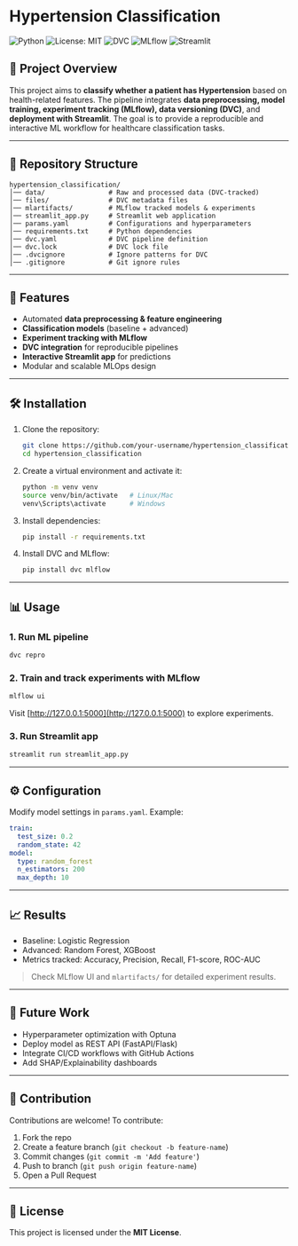 # Hypertension Classification

![Python](https://img.shields.io/badge/Python-3.9%2B-blue)
![License: MIT](https://img.shields.io/badge/License-MIT-yellow.svg)
![DVC](https://img.shields.io/badge/MLOps-DVC-success)
![MLflow](https://img.shields.io/badge/Experiment%20Tracking-MLflow-orange)
![Streamlit](https://img.shields.io/badge/App-Streamlit-brightgreen)

## 📌 Project Overview

This project aims to **classify whether a patient has Hypertension** based on health-related features. The pipeline integrates **data preprocessing, model training, experiment tracking (MLflow), data versioning (DVC)**, and **deployment with Streamlit**. The goal is to provide a reproducible and interactive ML workflow for healthcare classification tasks.

---

## 📂 Repository Structure

```
hypertension_classification/
│── data/                # Raw and processed data (DVC-tracked)
│── files/               # DVC metadata files
│── mlartifacts/         # MLflow tracked models & experiments
│── streamlit_app.py     # Streamlit web application
│── params.yaml          # Configurations and hyperparameters
│── requirements.txt     # Python dependencies
│── dvc.yaml             # DVC pipeline definition
│── dvc.lock             # DVC lock file
│── .dvcignore           # Ignore patterns for DVC
│── .gitignore           # Git ignore rules
```

---

## 🚀 Features

* Automated **data preprocessing & feature engineering**
* **Classification models** (baseline + advanced)
* **Experiment tracking with MLflow**
* **DVC integration** for reproducible pipelines
* **Interactive Streamlit app** for predictions
* Modular and scalable MLOps design

---

## 🛠️ Installation

1. Clone the repository:

   ```bash
   git clone https://github.com/your-username/hypertension_classification.git
   cd hypertension_classification
   ```

2. Create a virtual environment and activate it:

   ```bash
   python -m venv venv
   source venv/bin/activate   # Linux/Mac
   venv\Scripts\activate      # Windows
   ```

3. Install dependencies:

   ```bash
   pip install -r requirements.txt
   ```

4. Install DVC and MLflow:

   ```bash
   pip install dvc mlflow
   ```

---

## 📊 Usage

### 1. Run ML pipeline

```bash
dvc repro
```

### 2. Train and track experiments with MLflow

```bash
mlflow ui
```

Visit [http://127.0.0.1:5000](http://127.0.0.1:5000) to explore experiments.

### 3. Run Streamlit app

```bash
streamlit run streamlit_app.py
```

---

## ⚙️ Configuration

Modify model settings in `params.yaml`. Example:

```yaml
train:
  test_size: 0.2
  random_state: 42
model:
  type: random_forest
  n_estimators: 200
  max_depth: 10
```

---

## 📈 Results

* Baseline: Logistic Regression
* Advanced: Random Forest, XGBoost
* Metrics tracked: Accuracy, Precision, Recall, F1-score, ROC-AUC

> Check MLflow UI and `mlartifacts/` for detailed experiment results.

---

## 🔮 Future Work

* Hyperparameter optimization with Optuna
* Deploy model as REST API (FastAPI/Flask)
* Integrate CI/CD workflows with GitHub Actions
* Add SHAP/Explainability dashboards

---

## 🤝 Contribution

Contributions are welcome! To contribute:

1. Fork the repo
2. Create a feature branch (`git checkout -b feature-name`)
3. Commit changes (`git commit -m 'Add feature'`)
4. Push to branch (`git push origin feature-name`)
5. Open a Pull Request

---

## 📜 License

This project is licensed under the **MIT License**.

